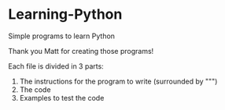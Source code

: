 # Learning-Python
Simple programs to learn Python

Thank you Matt for creating those programs!

Each file is divided in 3 parts:
1. The instructions for the program to write (surrounded by """)
2. The code
3. Examples to test the code
